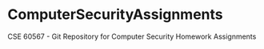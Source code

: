 # ComputerSecurityAssignments
CSE 60567 - Git Repository for Computer Security Homework Assignments

